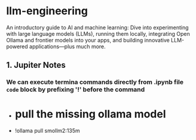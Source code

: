 # llm-engineering
An introductory guide to AI and machine learning: Dive into experimenting with large language models (LLMs), running them locally, integrating Open Ollama and frontier models into your apps, and building innovative LLM-powered applications—plus much more.


## 1\. Jupiter Notes

### We can execute termina commands directly from .ipynb file `code` block by prefixing '!' before the command
* # pull the missing ollama model
* !ollama pull smollm2:135m